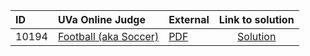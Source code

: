 | ID | UVa Online Judge | External | Link to solution |
|:---|:---|:---|:---:|
| 10194 | [Football (aka Soccer)](https://onlinejudge.org/index.php?option=com_onlinejudge&Itemid=8&category=625&page=show_problem&problem=1135) | [PDF](https://onlinejudge.org/external/101/10194.pdf) | [Solution](https%3A//github.com/versenyi98/programming-contests/tree/master/UVa%20Online%20Judge/10194%2520-%2520Football%2520%2528aka%2520Soccer%2529)|
